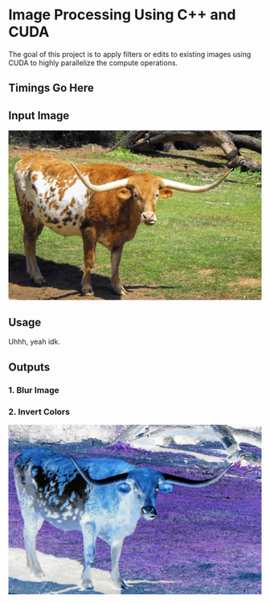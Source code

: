 # Image Processing Using C++ and CUDA
The goal of this project is to apply filters or edits to existing images using CUDA to highly parallelize the compute operations.

## Timings Go Here

## Input Image
![Bevo](/bevo.png)

## Usage
Uhhh, yeah idk.

## Outputs 
### 1. Blur Image
### 2. Invert Colors
![Invert](/evilbevo.png)